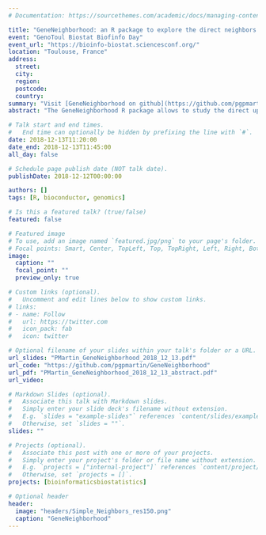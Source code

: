 ```yaml
---
# Documentation: https://sourcethemes.com/academic/docs/managing-content/

title: "GeneNeighborhood: an R package to explore the direct neighbors of your favorite gene set"
event: "GenoToul Biostat Biofinfo Day"
event_url: "https://bioinfo-biostat.sciencesconf.org/"
location: "Toulouse, France"
address:
  street:
  city:
  region:
  postcode:
  country:
summary: "Visit [GeneNeighborhood on github](https://github.com/pgpmartin/GeneNeighborhood)"
abstract: "The GeneNeighborhood R package allows to study the direct upstream and downstream neighbors of any gene set and to assess if these gene neighbors are in a specific orientation or at a specific distance from your genes of interest. The package is fully functional and is available on [github](https://github.com/pgpmartin/GeneNeighborhood)"

# Talk start and end times.
#   End time can optionally be hidden by prefixing the line with `#`.
date: 2018-12-13T11:20:00
date_end: 2018-12-13T11:45:00
all_day: false

# Schedule page publish date (NOT talk date).
publishDate: 2018-12-12T00:00:00

authors: []
tags: [R, bioconductor, genomics]

# Is this a featured talk? (true/false)
featured: false

# Featured image
# To use, add an image named `featured.jpg/png` to your page's folder. 
# Focal points: Smart, Center, TopLeft, Top, TopRight, Left, Right, BottomLeft, Bottom, BottomRight.
image:
  caption: ""
  focal_point: ""
  preview_only: true

# Custom links (optional).
#   Uncomment and edit lines below to show custom links.
# links:
# - name: Follow
#   url: https://twitter.com
#   icon_pack: fab
#   icon: twitter

# Optional filename of your slides within your talk's folder or a URL.
url_slides: "PMartin_GeneNeighborhood_2018_12_13.pdf"
url_code: "https://github.com/pgpmartin/GeneNeighborhood"
url_pdf: "PMartin_GeneNeighborhood_2018_12_13_abstract.pdf"
url_video:

# Markdown Slides (optional).
#   Associate this talk with Markdown slides.
#   Simply enter your slide deck's filename without extension.
#   E.g. `slides = "example-slides"` references `content/slides/example-slides.md`.
#   Otherwise, set `slides = ""`.
slides: ""

# Projects (optional).
#   Associate this post with one or more of your projects.
#   Simply enter your project's folder or file name without extension.
#   E.g. `projects = ["internal-project"]` references `content/project/deep-learning/index.md`.
#   Otherwise, set `projects = []`.
projects: [bioinformaticsbiostatistics]

# Optional header
header:
  image: "headers/Simple_Neighbors_res150.png"
  caption: "GeneNeighborhood"
---
```

